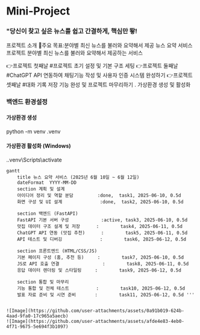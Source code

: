 # Mini-Project

### "당신이 찾고 싶은 뉴스를 쉽고 간결하게, 핵심만 뙇!
프로젝트 소개
📰주요 목표:분야별 최신 뉴스를 불러와 요약해서 제공
뉴스 요약 서비스 프로젝트
분야별 최신 뉴스를 불러와 요약해서 제공하는 서비스

👉프로젝트 첫째날 
#프로젝트 초기 설정 및 기본 구조 세팅
👉프로젝트 둘째날 
#ChatGPT API 연동하여 채팅기능 작성 및 사용자 인증 시스템 완성하기
👉프로젝트 셋째날
#대화 기록 저장 기능 완성 및 프로젝트 마무리하기
. 가상환경 생성 및 활성화

### 백엔드 환경설정

#### 가상환경 생성
python -m venv .venv
#### 가상환경 활성화 (Windows)
.\.venv\Scripts\activate

```mermaid
gantt
    title 뉴스 요약 서비스 (2025년 6월 10일 ~ 6월 12일)
    dateFormat  YYYY-MM-DD
    section 계획 및 설계
    아이디어 정리 및 역할 분담         :done,  task1, 2025-06-10, 0.5d
    화면 구성 및 UI 설계              :done,  task2, 2025-06-10, 0.5d

    section 백엔드 (FastAPI)
    FastAPI 기본 서버 구성            :active, task3, 2025-06-10, 0.5d
    맛집 데이터 구조 설계 및 저장      :        task4, 2025-06-11, 0.5d
    ChatGPT API 연동 (맛집 추천)      :        task5, 2025-06-11, 0.5d
    API 테스트 및 디버깅              :        task6, 2025-06-12, 0.5d

    section 프론트엔드 (HTML/CSS/JS)
    기본 페이지 구성 (홈, 추천 등)     :        task7, 2025-06-10, 0.5d
    JS로 API 호출 연결                :        task8, 2025-06-11, 0.5d
    응답 데이터 렌더링 및 스타일링     :        task9, 2025-06-12, 0.5d

    section 통합 및 마무리
    기능 통합 및 전체 테스트          :        task10, 2025-06-12, 0.5d
    발표 자료 준비 및 시연 준비       :        task11, 2025-06-12, 0.5d '''


![Image](https://github.com/user-attachments/assets/0a91b019-624b-4aad-9fa0-17c965a5aecb)
![Image](https://github.com/user-attachments/assets/afde4e83-4eb0-4f71-9675-5e694f3b1097)
